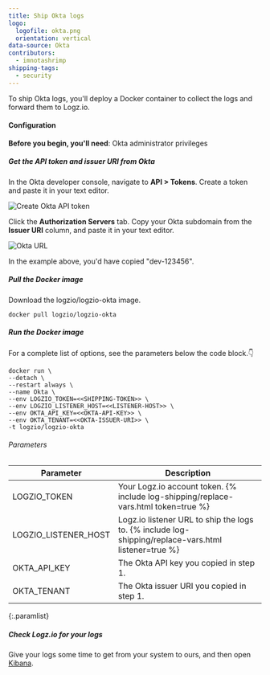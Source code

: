 ```yaml
---
title: Ship Okta logs
logo:
  logofile: okta.png
  orientation: vertical
data-source: Okta
contributors:
  - imnotashrimp
shipping-tags:
  - security
---
```


To ship Okta logs,
you'll deploy a Docker container
to collect the logs and forward them to Logz.io.

#### Configuration

**Before you begin, you'll need**:
Okta administrator privileges

<div class="tasklist">

##### Get the API token and issuer URI from Okta

In the Okta developer console,
navigate to **API > Tokens**.
Create a token and paste it in your text editor.

![Create Okta API token](https://dytvr9ot2sszz.cloudfront.net/logz-docs/log-shipping/okta-create-token.png)

Click the **Authorization Servers** tab.
Copy your Okta subdomain from the **Issuer URI** column,
and paste it in your text editor.

![Okta URL](https://dytvr9ot2sszz.cloudfront.net/logz-docs/log-shipping/okta-issuer-uri.png)

In the example above, you'd have copied "dev-123456".

##### Pull the Docker image

Download the logzio/logzio-okta image.

```shell
docker pull logzio/logzio-okta
```

##### Run the Docker image

For a complete list of options, see the parameters below the code block.👇

```shell
docker run \
--detach \
--restart always \
--name Okta \
--env LOGZIO_TOKEN=<<SHIPPING-TOKEN>> \
--env LOGZIO_LISTENER_HOST=<<LISTENER-HOST>> \
--env OKTA_API_KEY=<<OKTA-API-KEY>> \
--env OKTA_TENANT=<<OKTA-ISSUER-URI>> \
-t logzio/logzio-okta
```

###### Parameters

| Parameter | Description |
|---|---|
| LOGZIO_TOKEN <span class="required-param"></span> | Your Logz.io account token. {% include log-shipping/replace-vars.html token=true %} <!-- logzio-inject:account-token --> |
| LOGZIO_LISTENER_HOST <span class="required-param"></span> | Logz.io listener URL to ship the logs to. {% include log-shipping/replace-vars.html listener=true %} |
| OKTA_API_KEY <span class="required-param"></span> | The Okta API key you copied in step 1. |
| OKTA_TENANT <span class="required-param"></span> | The Okta issuer URI you copied in step 1. |
{:.paramlist}

##### Check Logz.io for your logs

Give your logs some time to get from your system to ours,
and then open [Kibana](https://app.logz.io/#/dashboard/kibana).

</div>
